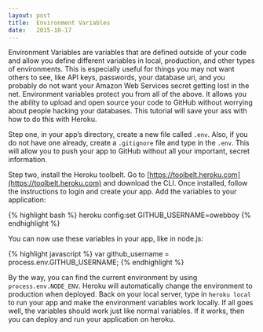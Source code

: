 ```yaml
---
layout: post
title:  Environment Variables
date:   2015-10-17
---
```


Environment Variables are variables that are defined outside of your code and allow you define different variables in local, production, and other types of environments. This is especially useful for things you may not want others to see, like API keys, passwords, your database uri, and you probably do not want your Amazon Web Services secret getting lost in the net. Environment variables protect you from all of the above. It allows you the ability to upload and open source your code to GitHub without worrying about people hacking your databases. This tutorial will save your ass with how to do this with Heroku.

Step one, in your app’s directory, create a new file called `.env`. Also, if you do not have one already, create a `.gitignore` file and type in the `.env`. This will allow you to push your app to GitHub without all your important, secret information. 

Step two, install the Heroku toolbelt. Go to [https://toolbelt.heroku.com](https://toolbelt.heroku.com) and download the CLI. Once installed, follow the instructions to login and create your app. Add the variables to your application:

{% highlight bash %}
heroku config:set GITHUB_USERNAME=owebboy
{% endhighlight %}


You can now use these variables in your app, like in node.js:

{% highlight javascript %}
var github_username = process.env.GITHUB_USERNAME;
{% endhighlight %}


By the way, you can find the current environment by using `process.env.NODE_ENV`. Heroku will automatically change the environment to production when deployed. Back on your local server, type in `heroku local` to run your app and make the environment variables work locally. If all goes well, the variables should work just like normal variables. If it works, then you can deploy and run your application on heroku.